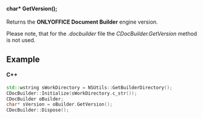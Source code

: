 #### char\* GetVersion();

Returns the **ONLYOFFICE Document Builder** engine version.

Please note, that for the *.docbuilder* file the *CDocBuilder.GetVersion* method is not used.

## Example

#### C++

```c++
std::wstring sWorkDirectory = NSUtils::GetBuilderDirectory();
CDocBuilder::Initialize(sWorkDirectory.c_str());
CDocBuilder oBuilder;
char* sVersion = oBuilder.GetVersion();
CDocBuilder::Dispose();
```
